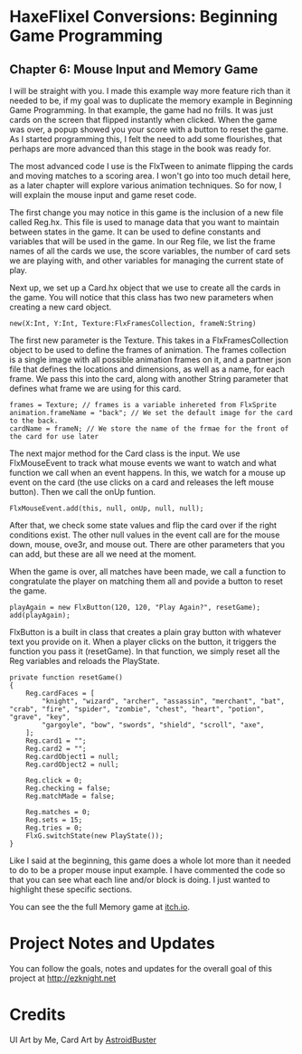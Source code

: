 # HaxeFlixel Conversions: Beginning Game Programming
## Chapter 6: Mouse Input and Memory Game

I will be straight with you. I made this example way more feature rich than it needed to be, if my goal was to duplicate the memory example in Beginning Game Programming. In that example, the game had no frills. It was just cards on the screen that flipped instantly when clicked. When the game was over, a popup showed you your score with a button to reset the game. As I started programming this, I felt the need to add some flourishes, that perhaps are more advanced than this stage in the book was ready for.

The most advanced code I use is the FlxTween to animate flipping the cards and moving matches to a scoring area. I won't go into too much detail here, as a later chapter will explore various animation techniques. So for now, I will explain the mouse input and game reset code.

The first change you may notice in this game is the inclusion of a new file called Reg.hx. This file is used to manage data that you want to maintain between states in the game. It can be used to define constants and variables that will be used in the game. In our Reg file, we list the frame names of all the cards we use, the score variables, the number of card sets we are playing with, and other variables for managing the current state of play.

Next up, we set up a Card.hx object that we use to create all the cards in the game. You will notice that this class has two new parameters when creating a new card object.

```
new(X:Int, Y:Int, Texture:FlxFramesCollection, frameN:String)
```

The first new parameter is the Texture. This takes in a FlxFramesCollection object to be used to define the frames of animation. The frames collection is a single image with all possible animation frames on it, and a partner json file that defines the locations and dimensions, as well as a name, for each frame. We pass this into the card, along with another String parameter that defines what frame we are using for this card. 

```
frames = Texture; // frames is a variable inhereted from FlxSprite
animation.frameName = "back"; // We set the default image for the card to the back.
cardName = frameN; // We store the name of the frmae for the front of the card for use later
```

The next major method for the Card class is the input. We use FlxMouseEvent to track what mouse events we want to watch and what function we call when an event happens. In this, we watch for a mouse up event on the card (the use clicks on a card and releases the left mouse button). Then we call the onUp funtion.

```
FlxMouseEvent.add(this, null, onUp, null, null);
```

After that, we check some state values and flip the card over if the right conditions exist. The other null values in the event call are for the mouse down, mouse, ove3r, and mouse out. There are other parameters that you can add, but these are all we need at the moment.

When the game is over, all matches have been made, we call a function to congratulate the player on matching them all and povide a button to reset the game.

```
playAgain = new FlxButton(120, 120, "Play Again?", resetGame);
add(playAgain);
```

FlxButton is a built in class that creates a plain gray button with whatever text you provide on it. When a player clicks on the button, it triggers the function you pass it (resetGame). In that function, we simply reset all the Reg variables and reloads the PlayState.

```
private function resetGame()
{
    Reg.cardFaces = [
        "knight", "wizard", "archer", "assassin", "merchant", "bat", "crab", "fire", "spider", "zombie", "chest", "heart", "potion", "grave", "key",
        "gargoyle", "bow", "swords", "shield", "scroll", "axe",
    ];
    Reg.card1 = "";
    Reg.card2 = "";
    Reg.cardObject1 = null;
    Reg.cardObject2 = null;

    Reg.click = 0;
    Reg.checking = false;
    Reg.matchMade = false;

    Reg.matches = 0;
    Reg.sets = 15;
    Reg.tries = 0;
    FlxG.switchState(new PlayState());
}
```

Like I said at the beginning, this game does a whole lot more than it needed to do to be a proper mouse input example. I have commented the code so that you can see what each line and/or block is doing. I just wanted to highlight these specific sections. 

You can see the the full Memory game at [itch.io](https://heroofdermwood.itch.io/bgp-memory-example).

# Project Notes and Updates
You can follow the goals, notes and updates for the overall goal of this project at  http://ezknight.net

# Credits
UI Art by Me, Card Art by [AstroidBuster](http://alex.ezknight.net)
